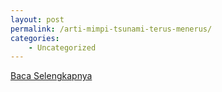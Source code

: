 ```yaml
---
layout: post
permalink: /arti-mimpi-tsunami-terus-menerus/
categories:
    - Uncategorized
---
```


[Baca Selengkapnya](/04)